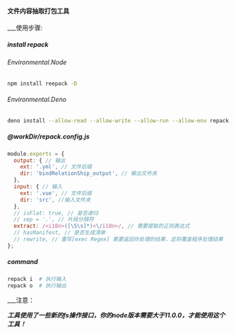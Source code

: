 #### 文件内容抽取打包工具

___使用步骤:

##### install repack

###### Environmental.Node
```bash
npm install reepack -D
```

###### Environmental.Deno
```bash
deno install --allow-read --allow-write --allow-run --allow-env repack https://raw.githubusercontent.com/noteScript/reepack/deno/cli.ts
```

##### @workDir/repack.config.js

```javascript
module.exports = {
  output: { // 输出
    ext: '.yml', // 文件后缀
    dir: 'bindRelationShip_output', // 输出文件夹
  },
  input: { // 输入
    ext: '.vue', // 文件后缀
    dir: 'src', //输入文件夹
  },
  // isFlat: true, // 是否递归
  // sep = '.', // 片段分隔符
  extract: /<i18n>([\S\s]*)<\/i18n>/, // 需要提取的正则表达式
  // hasManifest, // 是否生成清单
  // rewrite, // 重写[exec Regex] 需要返回你处理的结果，这将覆盖程序处理结果
};

```

##### command

```bash
repack i  # 执行输入
repack o  # 执行输出
```

___注意：


___工具使用了一些新的fs操作接口，你的node版本需要大于11.0.0，才能使用这个工具！___
